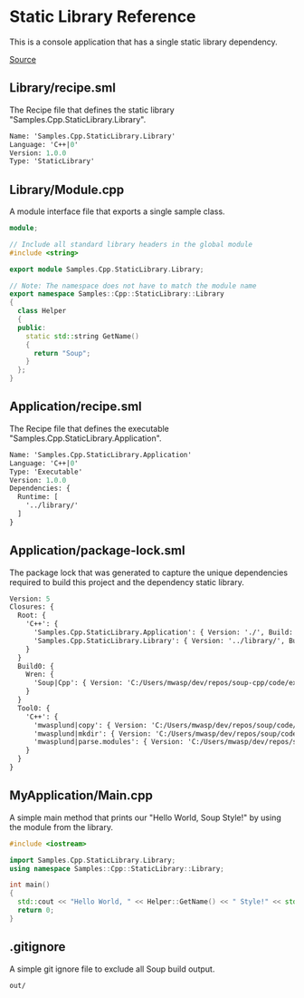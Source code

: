 # Static Library Reference
This is a console application that has a single static library dependency.

[Source](https://github.com/soup-build/soup/tree/main/samples/cpp/static-library)

## Library/recipe.sml
The Recipe file that defines the static library "Samples.Cpp.StaticLibrary.Library".
```sml
Name: 'Samples.Cpp.StaticLibrary.Library'
Language: 'C++|0'
Version: 1.0.0
Type: 'StaticLibrary'
```

## Library/Module.cpp
A module interface file that exports a single sample class.
```cpp
module;

// Include all standard library headers in the global module
#include <string>

export module Samples.Cpp.StaticLibrary.Library;

// Note: The namespace does not have to match the module name
export namespace Samples::Cpp::StaticLibrary::Library
{
  class Helper
  {
  public:
    static std::string GetName()
    {
      return "Soup";
    }
  };
}
```

## Application/recipe.sml
The Recipe file that defines the executable "Samples.Cpp.StaticLibrary.Application".
```sml
Name: 'Samples.Cpp.StaticLibrary.Application'
Language: 'C++|0'
Type: 'Executable'
Version: 1.0.0
Dependencies: {
  Runtime: [
    '../library/'
  ]
}
```

## Application/package-lock.sml
The package lock that was generated to capture the unique dependencies required to build this project and the dependency static library.
```sml
Version: 5
Closures: {
  Root: {
    'C++': {
      'Samples.Cpp.StaticLibrary.Application': { Version: './', Build: 'Build0', Tool: 'Tool0' }
      'Samples.Cpp.StaticLibrary.Library': { Version: '../library/', Build: 'Build0', Tool: 'Tool0' }
    }
  }
  Build0: {
    Wren: {
      'Soup|Cpp': { Version: 'C:/Users/mwasp/dev/repos/soup-cpp/code/extension/' }
    }
  }
  Tool0: {
    'C++': {
      'mwasplund|copy': { Version: 'C:/Users/mwasp/dev/repos/soup/code/tools/copy/' }
      'mwasplund|mkdir': { Version: 'C:/Users/mwasp/dev/repos/soup/code/tools/mkdir/' }
      'mwasplund|parse.modules': { Version: 'C:/Users/mwasp/dev/repos/soup/code/tools/parse-modules/' }
    }
  }
}
```

## MyApplication/Main.cpp
A simple main method that prints our "Hello World, Soup Style!" by using the module from the library.
```cpp
#include <iostream>

import Samples.Cpp.StaticLibrary.Library;
using namespace Samples::Cpp::StaticLibrary::Library;

int main()
{
  std::cout << "Hello World, " << Helper::GetName() << " Style!" << std::endl;
  return 0;
}
```

## .gitignore
A simple git ignore file to exclude all Soup build output.
```
out/
```
